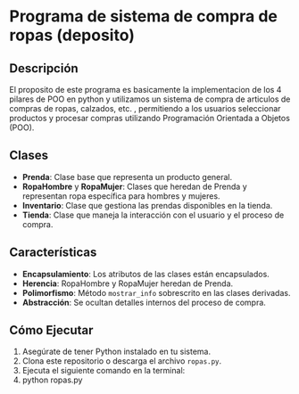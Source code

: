 # Programa de sistema de compra de ropas (deposito)

## Descripción
El proposito de este programa es basicamente la implementacion de los 4 pilares de POO en python y utilizamos un sistema de compra de articulos de compras de ropas, calzados, etc. , permitiendo a los usuarios seleccionar productos y procesar compras utilizando Programación Orientada a Objetos (POO).

## Clases
- **Prenda**: Clase base que representa un producto general.
- **RopaHombre** y **RopaMujer**: Clases que heredan de Prenda y representan ropa específica para hombres y mujeres.
- **Inventario**: Clase que gestiona las prendas disponibles en la tienda.
- **Tienda**: Clase que maneja la interacción con el usuario y el proceso de compra.

## Características
- **Encapsulamiento**: Los atributos de las clases están encapsulados.
- **Herencia**: RopaHombre y RopaMujer heredan de Prenda.
- **Polimorfismo**: Método `mostrar_info` sobrescrito en las clases derivadas.
- **Abstracción**: Se ocultan detalles internos del proceso de compra.

## Cómo Ejecutar
1. Asegúrate de tener Python instalado en tu sistema.
2. Clona este repositorio o descarga el archivo `ropas.py`.
3. Ejecuta el siguiente comando en la terminal:
4.    python ropas.py
